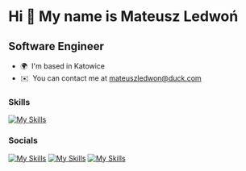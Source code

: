 Hi 👋 My name is Mateusz Ledwoń
===============================

Software Engineer
------------------------

* 🌍  I'm based in Katowice
* ✉️  You can contact me at [mateuszledwon@duck.com ](mailto:mateuszledwon@duck.com)

### Skills

[![My Skills](https://skillicons.dev/icons?i=go,java,spring,mongodb,terraform,flutter,aws,rust,dynamodb,postgres,ocaml,nix,dart,docker,firebase,git,githubactions,linux,lua,neovim,postman,vscode)](https://github.com/Axot017?tab=repositories)

### Socials

[![My Skills](https://skillicons.dev/icons?i=linkedin)](https://www.linkedin.com/in/axot)
[![My Skills](https://skillicons.dev/icons?i=github)](https://www.github.com/Axot017)
[![My Skills](https://skillicons.dev/icons?i=stackoverflow)](https://www.stackoverflow.com/users/11035350/axot)
